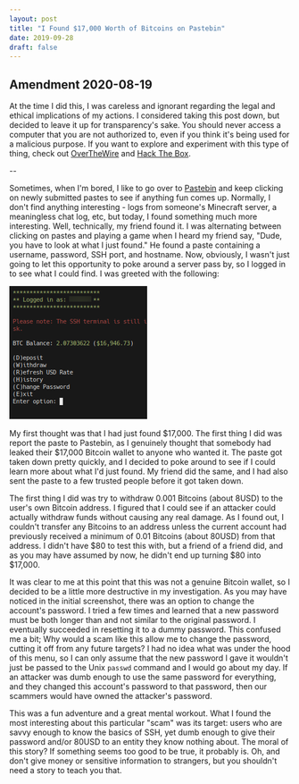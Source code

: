 ```yaml
---
layout: post
title: "I Found $17,000 Worth of Bitcoins on Pastebin"
date: 2019-09-28
draft: false
---
```


## Amendment 2020-08-19
At the time I did this, I was careless and ignorant regarding the legal and ethical implications of my actions. I considered taking this post down, but decided to leave it up for transparency's sake. You should never access a computer that you are not authorized to, even if you think it's being used for a malicious purpose. If you want to explore and experiment with this type of thing, check out [OverTheWire](https://overthewire.org/wargames/) and [Hack The Box](https://www.hackthebox.eu/).

--

Sometimes, when I'm bored, I like to go over to [Pastebin](https://www.pastebin.com/) and keep clicking on newly submitted pastes to see if anything fun comes up. Normally, I don't find anything interesting - logs from someone's Minecraft server, a meaningless chat log, etc, but today, I found something much more interesting. Well, technically, my friend found it. I was alternating between clicking on pastes and playing a game when I heard my friend say, "Dude, you have to look at what I just found." He found a paste containing a username, password, SSH port, and hostname. Now, obviously, I wasn't just going to let this opportunity to poke around a server pass by, so I logged in to see what I could find. I was greeted with the following:

![A Bitcoin balance equivalent to 16,946.73USD, and a menu with options to deposit, withdraw, refresh exchange rate, view history, change the password, and exit](/assets/posts/2019-09-28-pastebin-bitcoins/terminal-screenshot.png)

My first thought was that I had just found $17,000. The first thing I did was report the paste to Pastebin, as I genuinely thought that somebody had leaked their $17,000 Bitcoin wallet to anyone who wanted it. The paste got taken down pretty quickly, and I decided to poke around to see if I could learn more about what I'd just found. My friend did the same, and I had also sent the paste to a few trusted people before it got taken down.

The first thing I did was try to withdraw 0.001 Bitcoins (about 8USD) to the user's own Bitcoin address. I figured that I could see if an attacker could actually withdraw funds without causing any real damage. As I found out, I couldn't transfer any Bitcoins to an address unless the current account had previously received a minimum of 0.01 Bitcoins (about 80USD) from that address. I didn't have $80 to test this with, but a friend of a friend did, and as you may have assumed by now, he didn't end up turning $80 into $17,000.

It was clear to me at this point that this was not a genuine Bitcoin wallet, so I decided to be a little more destructive in my investigation. As you may have noticed in the initial screenshot, there was an option to change the account's password. I tried a few times and learned that a new password must be both longer than and not similar to the original password. I eventually succeeded in resetting it to a dummy password. This confused me a bit;  Why would a scam like this allow me to change the password, cutting it off from any future targets? I had no idea what was under the hood of this menu, so I can only assume that the new password I gave it wouldn't just be passed to the Unix `passwd` command and I would go about my day. If an attacker was dumb enough to use the same password for everything, and they changed this account's password to that password, then our scammers would have owned the attacker's password.

This was a fun adventure and a great mental workout. What I found the most interesting about this particular "scam" was its target: users who are savvy enough to know the basics of SSH, yet dumb enough to give their password and/or 80USD to an entity they know nothing about. The moral of this story? If something seems too good to be true, it probably is. Oh, and don't give money or sensitive information to strangers, but you shouldn't need a story to teach you that.
